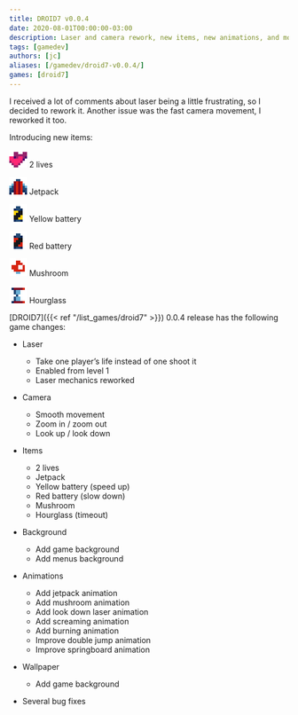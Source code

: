 ```yaml
---
title: DROID7 v0.0.4
date: 2020-08-01T00:00:00-03:00
description: Laser and camera rework, new items, new animations, and more...
tags: [gamedev]
authors: [jc]
aliases: [/gamedev/droid7-v0.0.4/]
games: [droid7]
---
```


I received a lot of comments about laser being a little frustrating, so I decided to rework it. Another issue was the fast camera movement, I reworked it too.

Introducing new items:

![2 lives](items2.png) 2 lives

![Jetpack](items3.png) Jetpack

![Yellow battery](items4.png) Yellow battery

![Red battery](items5.png) Red battery

![Mushroom](items6.png) Mushroom

![Hourglass](items7.png) Hourglass

[DROID7]({{< ref "/list_games/droid7" >}}) 0.0.4 release has the following game changes:

-   Laser

    -   Take one player’s life instead of one shoot it
    -   Enabled from level 1
    -   Laser mechanics reworked

-   Camera

    -   Smooth movement
    -   Zoom in / zoom out
    -   Look up / look down

-   Items

    -   2 lives
    -   Jetpack
    -   Yellow battery (speed up)
    -   Red battery (slow down)
    -   Mushroom
    -   Hourglass (timeout)

-   Background

    -   Add game background
    -   Add menus background

-   Animations

    -   Add jetpack animation
    -   Add mushroom animation
    -   Add look down laser animation
    -   Add screaming animation
    -   Add burning animation
    -   Improve double jump animation
    -   Improve springboard animation

-   Wallpaper

    -   Add game background

-   Several bug fixes
